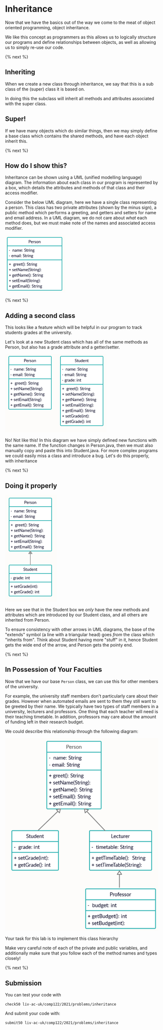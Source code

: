# Inheritance

Now that we have the basics out of the way we come to the meat of object oriented programming, object inheritance. 

We like this concept as programmers as this allows us to logically structure our programs and define relationships between objects, as well as allowing us to simply re-use our code.

{% next %}

## Inheriting

When we create a new class through inheritance, we say that this is a sub class of the (super) class it is based on. 

In doing this the subclass will inherit all methods and attributes associated with the super class. 

## Super!

If we have many objects which do similar things, then we may simply define a base class which contains the shared methods, and have each object inherit this.

{% next %}

## How do I show this?

Inheritance can be shown using a UML (unified modelling language) diagram. The information about each class in our program is represented by a box, which details the attributes and methods of that class and their access modifier.

Consider the below UML diagram, here we have a single class representing a person. This class has two private attributes (shown by the minus sign), a public method which performs a greeting, and getters and setters for name and email address. In a UML diagram, we do not care about _what_ each method does, but we must make note of the names and associated access modifier.

![](img/PersonClass.PNG)

{% next %}

## Adding a second class

This looks like a feature which will be helpful in our program to track students grades at the university.

Let's look at a new Student class which has all of the same methods as Person, but also has a grade attribute and a getter/setter.

![](img/PersonStudentClass1.PNG)

No! Not like this! In this diagram we have simply defined new functions with the same name. If the function changes in Person.java, then we must also manually copy and paste this into Student.java. For more complex programs we could easily miss a class and introduce a bug. Let's do this properly, with inheritance

{% next %}

## Doing it properly

![](img/PersonStudentClass2.PNG)


Here we see that in the Student box we *only* have the new methods and attributes which are introduced by our Student class, and all others are inherited from Person.

To ensure consistency with other arrows in UML diagrams, the base of the "extends" symbol (a line with a triangular head) goes *from* the class which "inherits from". Think about Student having more "stuff" in it, hence Student gets the wide end of the arrow, and Person gets the pointy end.

{% next %}

## In Possession of Your Faculties

Now that we have our base `Person` class, we can use this for other members of the university.

For example, the university staff members don't particularly care about their grades. However when automated emails are sent to them they still want to be greeted by their name. We typically have two types of staff members in a university, lecturers and professors. One thing that each teacher will need is their teaching timetable. In addition, professors may care about the amount of funding left in their research budget. 

We could describe this relationship through the following diagram:

![](img/PersonStudentLec.PNG)

Your task for this lab is to implement this class hierarchy

Make very careful note of each of the private and public variables, and additionally make sure that you follow each of the method names and types closely!

{% next %}

## Submission

You can test your code with 

```
check50 liv-ac-uk/comp122/2021/problems/inheritance
```

And submit your code with:

```
submit50 liv-ac-uk/comp122/2021/problems/inheritance
```
